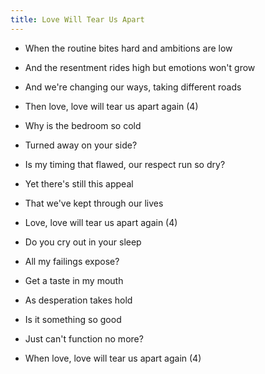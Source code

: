 ```yaml
---
title: Love Will Tear Us Apart
---
```


- When the routine bites hard
and ambitions are low
- And the resentment rides high
but emotions won't grow
- And we're changing our ways,
taking different roads
- Then love, love will tear us apart
again (4)

- Why is the bedroom so cold
- Turned away on your side?
- Is my timing that flawed,
our respect run so dry?
- Yet there's still this appeal
- That we've kept through
our lives
- Love, love will tear us apart again (4)

- Do you cry out in your sleep
- All my failings expose?
- Get a taste in my mouth
- As desperation takes hold
- Is it something so good
- Just can't function no more?
- When love, love will tear us apart
again (4)



